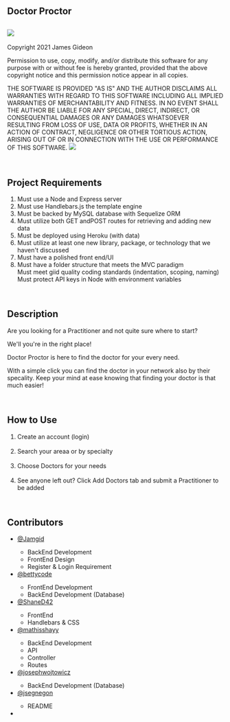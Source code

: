 ## Doctor Proctor
##  ![](https://img.shields.io/badge/License-ISC-green)
Copyright 2021 James Gideon

Permission to use, copy, modify, and/or distribute this software for any purpose with or without fee is hereby granted, provided that the above copyright notice and this permission notice appear in all copies.

THE SOFTWARE IS PROVIDED "AS IS" AND THE AUTHOR DISCLAIMS ALL WARRANTIES WITH REGARD TO THIS SOFTWARE INCLUDING ALL IMPLIED WARRANTIES OF MERCHANTABILITY AND FITNESS. IN NO EVENT SHALL THE AUTHOR BE LIABLE FOR ANY SPECIAL, DIRECT, INDIRECT, OR CONSEQUENTIAL DAMAGES OR ANY DAMAGES WHATSOEVER RESULTING FROM LOSS OF USE, DATA OR PROFITS, WHETHER IN AN ACTION OF CONTRACT, NEGLIGENCE OR OTHER TORTIOUS ACTION, ARISING OUT OF OR IN CONNECTION WITH THE USE OR PERFORMANCE OF THIS SOFTWARE.
   ![](/public/assets/DOCTORP.gif)

<br>

<h2>Project Requirements</h2>
<ol>
    <li>Must use a Node and Express server</li>
    <li>Must use Handlebars.js the template engine</li>
    <li>Must be backed by MySQL database with Sequelize ORM</li>
    <li>Must utilize both GET andPOST routes for retrieving and adding new data</li>
    <li>Must be deployed using Heroku (with data)</li>
    <li>Must utilize at least one new library, package, or technology that we haven't discussed</li>
    <li>Must have a polished front end/UI</li>
    <li>Must have a folder structure that meets the MVC paradigm</li>
    <l1>Must meet giid quality coding standards (indentation, scoping, naming)</l1>
    <l1>Must protect API keys in Node with environment variables</l1>
</ol>
<br>

<h2>Description</h2>
<p>Are you looking for a Practitioner and not quite sure where to start?</p>
<p>We'll you're in the right place!</p>
<p>Doctor Proctor is here to find the doctor for your every need.</p>
<p>With a simple click you can find the doctor in your network also by their specality. Keep your mind at ease knowing that finding your doctor is that much easier!</p>
<br>




<h2>How to Use</h2>
<ol>
    <li>Create an account (login)</li>
    <br>
    <li>Search your areaa or by specialty</li>
    <br>
    <li>Choose Doctors for your needs</li>
    <br>
    <li>See anyone left out? Click Add Doctors tab and submit a Practitioner to be added</li>
</ol>
<br>

<h2>Contributors</h2>
<ul>
    <li>
        <a href="https://github.com/Jamgid">@Jamgid</a>
    </li>
        <ul>
            <li>BackEnd Development</li>
            <li>FrontEnd Design</li>
            <li>Register & Login Requirement</li>
        </ul>
    <li>
        <a href="https://github.com/bettycode">@bettycode</a>
    </li>
        <ul>
            <li>FrontEnd Development</li>
            <li>BackEnd Development (Database)</li>
        </ul>
    <li>
        <a href="https://github.com/ShaneD42">@ShaneD42</a>
    </li>
        <ul>
            <li>FrontEnd</li>
            <li>Handlebars & CSS</li>
        </ul>
    <li>
        <a href="https://github.com/mathisshayy">@mathisshayy</a>
    </li>
        <ul>
            <li>BackEnd Development</li>
            <li>API</li>
            <li>Controller</li>
            <li>Routes</li>
        </ul>
    <li>
        <a href="https://github.com/josephwojtowicz">@josephwojtowicz</a>
    </li>
        <ul>
            <li>BackEnd Development (Database)</li>
            </ul>
     <li>
        <a href="https://github.com/jsegnegon">@jsegnegon</a>
    </li>
        <ul>
            <li>README</li>
        </ul>
    <li>
        
<br>

        

